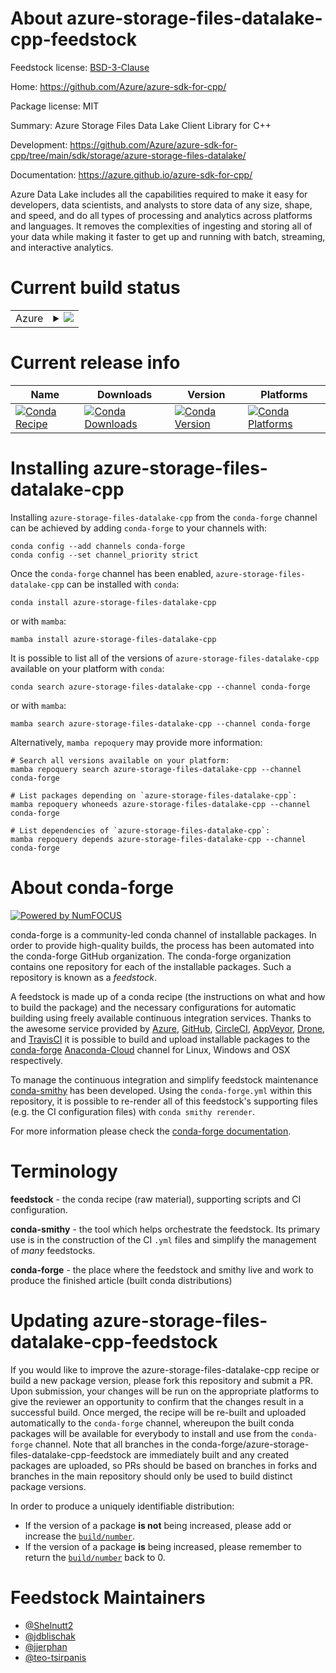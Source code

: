 About azure-storage-files-datalake-cpp-feedstock
================================================

Feedstock license: [BSD-3-Clause](https://github.com/conda-forge/azure-storage-files-datalake-cpp-feedstock/blob/main/LICENSE.txt)

Home: https://github.com/Azure/azure-sdk-for-cpp/

Package license: MIT

Summary: Azure Storage Files Data Lake Client Library for C++

Development: https://github.com/Azure/azure-sdk-for-cpp/tree/main/sdk/storage/azure-storage-files-datalake/

Documentation: https://azure.github.io/azure-sdk-for-cpp/

Azure Data Lake includes all the capabilities required to make it easy for developers, data scientists, and analysts to store data of any size, shape, and speed, and do all types of processing and analytics across platforms and languages. It removes the complexities of ingesting and storing all of your data while making it faster to get up and running with batch, streaming, and interactive analytics.

Current build status
====================


<table>
    
  <tr>
    <td>Azure</td>
    <td>
      <details>
        <summary>
          <a href="https://dev.azure.com/conda-forge/feedstock-builds/_build/latest?definitionId=20078&branchName=main">
            <img src="https://dev.azure.com/conda-forge/feedstock-builds/_apis/build/status/azure-storage-files-datalake-cpp-feedstock?branchName=main">
          </a>
        </summary>
        <table>
          <thead><tr><th>Variant</th><th>Status</th></tr></thead>
          <tbody><tr>
              <td>linux_64</td>
              <td>
                <a href="https://dev.azure.com/conda-forge/feedstock-builds/_build/latest?definitionId=20078&branchName=main">
                  <img src="https://dev.azure.com/conda-forge/feedstock-builds/_apis/build/status/azure-storage-files-datalake-cpp-feedstock?branchName=main&jobName=linux&configuration=linux%20linux_64_" alt="variant">
                </a>
              </td>
            </tr><tr>
              <td>linux_aarch64</td>
              <td>
                <a href="https://dev.azure.com/conda-forge/feedstock-builds/_build/latest?definitionId=20078&branchName=main">
                  <img src="https://dev.azure.com/conda-forge/feedstock-builds/_apis/build/status/azure-storage-files-datalake-cpp-feedstock?branchName=main&jobName=linux&configuration=linux%20linux_aarch64_" alt="variant">
                </a>
              </td>
            </tr><tr>
              <td>linux_ppc64le</td>
              <td>
                <a href="https://dev.azure.com/conda-forge/feedstock-builds/_build/latest?definitionId=20078&branchName=main">
                  <img src="https://dev.azure.com/conda-forge/feedstock-builds/_apis/build/status/azure-storage-files-datalake-cpp-feedstock?branchName=main&jobName=linux&configuration=linux%20linux_ppc64le_" alt="variant">
                </a>
              </td>
            </tr><tr>
              <td>osx_64</td>
              <td>
                <a href="https://dev.azure.com/conda-forge/feedstock-builds/_build/latest?definitionId=20078&branchName=main">
                  <img src="https://dev.azure.com/conda-forge/feedstock-builds/_apis/build/status/azure-storage-files-datalake-cpp-feedstock?branchName=main&jobName=osx&configuration=osx%20osx_64_" alt="variant">
                </a>
              </td>
            </tr><tr>
              <td>osx_arm64</td>
              <td>
                <a href="https://dev.azure.com/conda-forge/feedstock-builds/_build/latest?definitionId=20078&branchName=main">
                  <img src="https://dev.azure.com/conda-forge/feedstock-builds/_apis/build/status/azure-storage-files-datalake-cpp-feedstock?branchName=main&jobName=osx&configuration=osx%20osx_arm64_" alt="variant">
                </a>
              </td>
            </tr><tr>
              <td>win_64</td>
              <td>
                <a href="https://dev.azure.com/conda-forge/feedstock-builds/_build/latest?definitionId=20078&branchName=main">
                  <img src="https://dev.azure.com/conda-forge/feedstock-builds/_apis/build/status/azure-storage-files-datalake-cpp-feedstock?branchName=main&jobName=win&configuration=win%20win_64_" alt="variant">
                </a>
              </td>
            </tr>
          </tbody>
        </table>
      </details>
    </td>
  </tr>
</table>

Current release info
====================

| Name | Downloads | Version | Platforms |
| --- | --- | --- | --- |
| [![Conda Recipe](https://img.shields.io/badge/recipe-azure--storage--files--datalake--cpp-green.svg)](https://anaconda.org/conda-forge/azure-storage-files-datalake-cpp) | [![Conda Downloads](https://img.shields.io/conda/dn/conda-forge/azure-storage-files-datalake-cpp.svg)](https://anaconda.org/conda-forge/azure-storage-files-datalake-cpp) | [![Conda Version](https://img.shields.io/conda/vn/conda-forge/azure-storage-files-datalake-cpp.svg)](https://anaconda.org/conda-forge/azure-storage-files-datalake-cpp) | [![Conda Platforms](https://img.shields.io/conda/pn/conda-forge/azure-storage-files-datalake-cpp.svg)](https://anaconda.org/conda-forge/azure-storage-files-datalake-cpp) |

Installing azure-storage-files-datalake-cpp
===========================================

Installing `azure-storage-files-datalake-cpp` from the `conda-forge` channel can be achieved by adding `conda-forge` to your channels with:

```
conda config --add channels conda-forge
conda config --set channel_priority strict
```

Once the `conda-forge` channel has been enabled, `azure-storage-files-datalake-cpp` can be installed with `conda`:

```
conda install azure-storage-files-datalake-cpp
```

or with `mamba`:

```
mamba install azure-storage-files-datalake-cpp
```

It is possible to list all of the versions of `azure-storage-files-datalake-cpp` available on your platform with `conda`:

```
conda search azure-storage-files-datalake-cpp --channel conda-forge
```

or with `mamba`:

```
mamba search azure-storage-files-datalake-cpp --channel conda-forge
```

Alternatively, `mamba repoquery` may provide more information:

```
# Search all versions available on your platform:
mamba repoquery search azure-storage-files-datalake-cpp --channel conda-forge

# List packages depending on `azure-storage-files-datalake-cpp`:
mamba repoquery whoneeds azure-storage-files-datalake-cpp --channel conda-forge

# List dependencies of `azure-storage-files-datalake-cpp`:
mamba repoquery depends azure-storage-files-datalake-cpp --channel conda-forge
```


About conda-forge
=================

[![Powered by
NumFOCUS](https://img.shields.io/badge/powered%20by-NumFOCUS-orange.svg?style=flat&colorA=E1523D&colorB=007D8A)](https://numfocus.org)

conda-forge is a community-led conda channel of installable packages.
In order to provide high-quality builds, the process has been automated into the
conda-forge GitHub organization. The conda-forge organization contains one repository
for each of the installable packages. Such a repository is known as a *feedstock*.

A feedstock is made up of a conda recipe (the instructions on what and how to build
the package) and the necessary configurations for automatic building using freely
available continuous integration services. Thanks to the awesome service provided by
[Azure](https://azure.microsoft.com/en-us/services/devops/), [GitHub](https://github.com/),
[CircleCI](https://circleci.com/), [AppVeyor](https://www.appveyor.com/),
[Drone](https://cloud.drone.io/welcome), and [TravisCI](https://travis-ci.com/)
it is possible to build and upload installable packages to the
[conda-forge](https://anaconda.org/conda-forge) [Anaconda-Cloud](https://anaconda.org/)
channel for Linux, Windows and OSX respectively.

To manage the continuous integration and simplify feedstock maintenance
[conda-smithy](https://github.com/conda-forge/conda-smithy) has been developed.
Using the ``conda-forge.yml`` within this repository, it is possible to re-render all of
this feedstock's supporting files (e.g. the CI configuration files) with ``conda smithy rerender``.

For more information please check the [conda-forge documentation](https://conda-forge.org/docs/).

Terminology
===========

**feedstock** - the conda recipe (raw material), supporting scripts and CI configuration.

**conda-smithy** - the tool which helps orchestrate the feedstock.
                   Its primary use is in the construction of the CI ``.yml`` files
                   and simplify the management of *many* feedstocks.

**conda-forge** - the place where the feedstock and smithy live and work to
                  produce the finished article (built conda distributions)


Updating azure-storage-files-datalake-cpp-feedstock
===================================================

If you would like to improve the azure-storage-files-datalake-cpp recipe or build a new
package version, please fork this repository and submit a PR. Upon submission,
your changes will be run on the appropriate platforms to give the reviewer an
opportunity to confirm that the changes result in a successful build. Once
merged, the recipe will be re-built and uploaded automatically to the
`conda-forge` channel, whereupon the built conda packages will be available for
everybody to install and use from the `conda-forge` channel.
Note that all branches in the conda-forge/azure-storage-files-datalake-cpp-feedstock are
immediately built and any created packages are uploaded, so PRs should be based
on branches in forks and branches in the main repository should only be used to
build distinct package versions.

In order to produce a uniquely identifiable distribution:
 * If the version of a package **is not** being increased, please add or increase
   the [``build/number``](https://docs.conda.io/projects/conda-build/en/latest/resources/define-metadata.html#build-number-and-string).
 * If the version of a package **is** being increased, please remember to return
   the [``build/number``](https://docs.conda.io/projects/conda-build/en/latest/resources/define-metadata.html#build-number-and-string)
   back to 0.

Feedstock Maintainers
=====================

* [@Shelnutt2](https://github.com/Shelnutt2/)
* [@jdblischak](https://github.com/jdblischak/)
* [@jjerphan](https://github.com/jjerphan/)
* [@teo-tsirpanis](https://github.com/teo-tsirpanis/)

